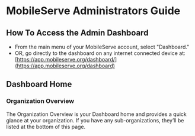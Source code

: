 # MobileServe Administrators Guide

## How To Access the Admin Dashboard
- From the main menu of your MobileServe account, select "Dashboard."
- OR, go directly to the dashboard on any internet connected device at:
[https://app.mobileserve.org/dashboard/](https://app.mobileserve.org/dashboard)


## Dashboard Home

### Organization Overview

The Organization Overview is your Dashboard home and provides a quick glance at your
organization. If you have any sub-organizations, they’ll be listed at the bottom of this page.

